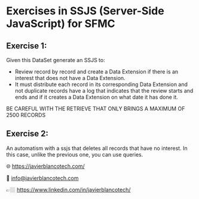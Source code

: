 # Exercises in SSJS (Server-Side JavaScript) for SFMC

## Exercise 1:
Given this DataSet generate an SSJS to:

- Review record by record and create a Data Extension if there is an interest that does not have a Data Extension.
- It must distribute each record in its corresponding Data Extension and not duplicate records have a log that indicates that the review starts and ends and if it creates a Data Extension on what date it has done it.

BE CAREFUL WITH THE RETRIEVE THAT ONLY BRINGS A MAXIMUM OF 2500 RECORDS


## Exercise 2:

An automatism with a ssjs that deletes all records that have no interest. In this case, unlike the previous one, you can use queries.


🌐 https://javierblancotech.com/

📧 info@javierblancotech.com

👉🏼 https://www.linkedin.com/in/javierblancotech/

